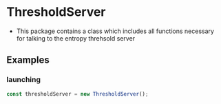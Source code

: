 # ThresholdServer

- This package contains a class which includes all functions necessary for talking to the entropy threhsold server

## Examples

### launching

```js
const thresholdServer = new ThresholdServer();
```
